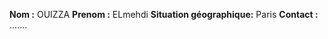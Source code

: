 **Nom :**  OUIZZA
**Prenom :**  ELmehdi 
**Situation géographique:**  Paris 
**Contact :** .......


